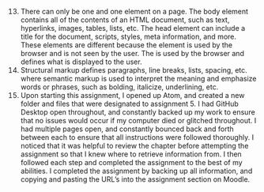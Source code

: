 13. There can only be one <head> and one <body> element on a page. The body element contains all of the contents of an HTML document, such as text, hyperlinks, images, tables, lists, etc. The head element can include a title for the document, scripts, styles, meta information, and more. These elements are different because the <head> element is used by the browser and is not seen by the user. The <body> is used by the browser and defines what is displayed to the user.
14. Structural markup defines paragraphs, line breaks, lists, spacing, etc. where semantic markup is used to interpret the meaning and emphasize words or phrases, such as bolding, italicize, underlining, etc.
15. Upon starting this assignment, I opened up Atom, and created a new folder and files that were designated to assignment 5. I had GitHub Desktop open throughout, and constantly backed up my work to ensure that no issues would occur if my computer died or glitched throughout. I had multiple pages open, and constantly bounced back and forth between each to ensure that all instructions were followed thoroughly. I noticed that it was helpful to review the chapter before attempting the assignment so that I knew where to retrieve information from. I then followed each step and completed the assignment to the best of my abilities. I completed the assignment by backing up all information, and copying and pasting the URL’s into the assignment section on Moodle.
